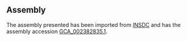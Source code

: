
Assembly
--------

The assembly presented has been imported from 
[INSDC](http://www.insdc.org) and has the assembly accession
[GCA\_002382835.1](http://www.ebi.ac.uk/ena/data/view/GCA_002382835.1).

